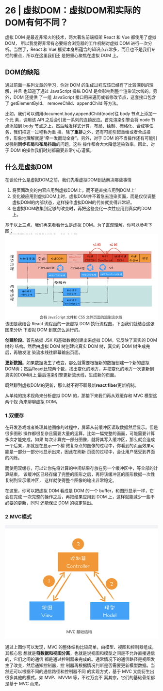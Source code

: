 
# 26 | 虚拟DOM：虚拟DOM和实际的DOM有何不同？

虚拟 DOM 是最近非常火的技术，两大著名前端框架 React 和 Vue 都使用了虚拟 DOM，
所以我觉得非常有必要结合浏览器的工作机制对虚拟 DOM 进行一次分析。当然了，React
和 Vue 框架本身所蕴含的知识点非常多，而且也不是我们专栏的重点，所以在这里我们还
是把重心聚焦在虚拟 DOM 上。

## DOM的缺陷

通过前面一系列文章的学习，你对 DOM 的生成过程应该已经有了比较深刻的理解，并且
也知道了通过 JavaScript 操纵 DOM 是会影响到整个渲染流水线的。另外，DOM 还提供
了一组 JavaScript 接口用来遍历或者修改节点，这套接口包含了 getElementById、
removeChild、appendChild 等方法。


比如，我们可以调用document.body.appendChild(node)往 body 节点上添加一个元
素，调用该 API 之后会引发一系列的连锁反应。首先渲染引擎会将 node 节点添加到 body
节点之上，然后触发样式计算、布局、绘制、栅格化、合成等任务，我们把这一过程称为重
排。除了**重排**之外，还有可能引起重绘或者合成操作，形象地理解就是“牵一发而动全身”。另外，对于 DOM 的不当操作还有可能引发强制**同步布局**和**布局抖动**的问题，这些
操作都会大大降低渲染效率。因此，对于 DOM 的操作我们时刻都需要非常小心谨慎。


## 什么是虚拟DOM
在谈论什么是虚拟DOM之前，我们先看虚拟DOM到达解决哪些事情

1. 将页面改变的内容应用到虚拟DOM上，而不是直接应用到DOM上‘
2. 变化被应用到虚拟DOM上时，虚拟DOM并不着急去渲染页面，而是仅仅调整虚拟DOM的内部状态，这样操作虚拟DOM的代价就变得非常轻。
3. 在虚拟DOM收集到足够的改变时，再把这些变化一次性应用到真实的DOM上。


基于以上三点，我们再来看看什么是虚拟 DOM。为了直观理解，你可以参考下图：
![这是图片](img/17.png)
该图是我结合 React 流程画的一张虚拟 DOM 执行流程图，下面我们就结合这张图来分析
下虚拟 DOM 到底怎么运行的。

**创建阶段**。首先依据 JSX 和基础数据创建出来虚拟 DOM，它反映了真实的 DOM 树的
结构。然后由虚拟 DOM 树创建出真实 DOM 树，真实的 DOM 树生成完后，再触发渲
染流水线往屏幕输出页面。

**更新数据**。如果数据发生了改变，那么就需要根据新的数据创建一个新的虚拟DOM树；然后React比较两个数，找出变化的地方，并把变化的地方一次更新到真实的DOM树上;最后渲染引擎更新流水线，生成新的页面。


既然聊到虚拟DOM的更新，那么就不得不聊最新**react fiber**更新机制。

从单纯的技术视角来分析虚拟 DOM 的，那接下来我们再从双缓存和 MVC 模型这两个视
角来聊聊虚拟 DOM。

### 1.双缓存

在开发游戏或者处理其他图像的过程中，屏幕从前缓冲区读取数据然后显示。但是很多图形
操作都很复杂且需要大量的运算，比如一幅完整的画面，可能需要计算多次才能完成，如果
每次计算完一部分图像，就将其写入缓冲区，那么就会造成一个后果，那就是在显示一个稍
微复杂点的图像的过程中，你看到的页面效果可能是一部分一部分地显示出来，因此在刷新
页面的过程中，会让用户感受到界面的闪烁。

而使用双缓存，可以让你先将计算的中间结果存放在另一个缓冲区中，等全部的计算结束，
该缓冲区已经存储了完整的图形之后，再将该缓冲区的图形数据一次性复制到显示缓冲区，
这样就使得整个图像的输出非常稳定。

在这里，你可以把虚拟 DOM 看成是 DOM 的一个 buffer，和图形显示一样，它会在完成
一次完整的操作之后，再把结果应用到 DOM 上，这样就能减少一些不必要的更新，同时
还能保证 DOM 的稳定输出。


### 2.MVC模式
![这是图片](img/18.png)

通过上图你可以发现，MVC 的整体结构比较简单，由模型、视图和控制器组成，其核心思
想就是**将数据和视图分离**，也就是说视图和模型之间是不允许直接通信的，它们之间的通信
都是通过控制器来完成的。通常情况下的通信路径是视图发生了改变，然后通知控制器，控
制器再根据情况判断是否需要更新模型数据。当然还可以根据不同的通信路径和控制器不同
的实现方式，基于 MVC 又能衍生出很多其他的模式，如 MVP、MVVM 等，不过万变不
离其宗，它们的基础骨架都是基于 MVC 而来。

